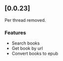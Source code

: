 ## [0.0.23]
Per thread removed.

### Features
- Search books
- Get book by url
- Convert books to epub